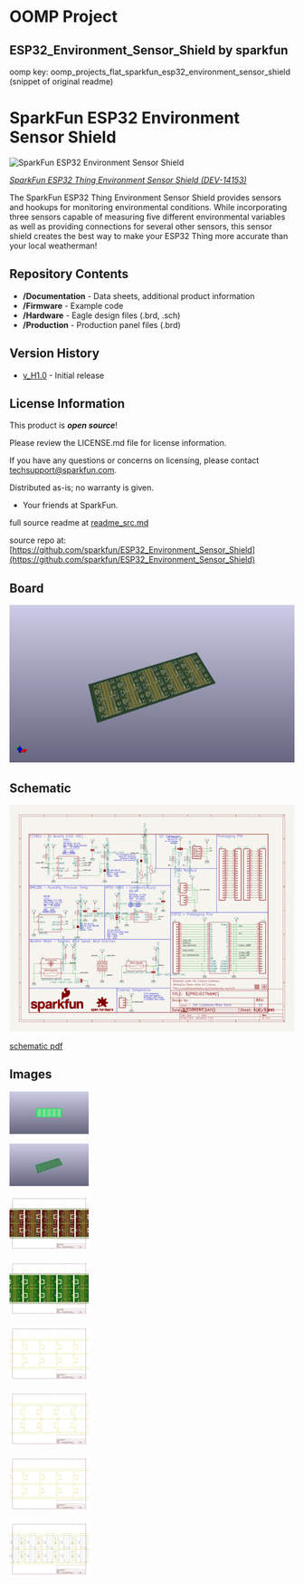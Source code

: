 # OOMP Project  
## ESP32_Environment_Sensor_Shield  by sparkfun  
  
oomp key: oomp_projects_flat_sparkfun_esp32_environment_sensor_shield  
(snippet of original readme)  
  
SparkFun ESP32 Environment Sensor Shield  
========================================  
  
![SparkFun ESP32 Environment Sensor Shield](https://cdn.sparkfun.com//assets/parts/1/2/0/6/0/14153-01.jpg)  
  
[*SparkFun ESP32 Thing Environment Sensor Shield (DEV-14153)*](https://www.sparkfun.com/products/14153)  
  
The SparkFun ESP32 Thing Environment Sensor Shield provides sensors and hookups for monitoring environmental conditions. While incorporating three sensors capable of measuring five different environmental variables as well as providing connections for several other sensors, this sensor shield creates the best way to make your ESP32 Thing more accurate than your local weatherman!  
  
Repository Contents  
-------------------  
  
* **/Documentation** - Data sheets, additional product information  
* **/Firmware** - Example code   
* **/Hardware** - Eagle design files (.brd, .sch)  
* **/Production** - Production panel files (.brd)  
  
Version History  
---------------  
* [v_H1.0](https://github.com/sparkfun/ESP32_Environment_Sensor_Shield/tree/v_H1.0) - Initial release  
  
  
License Information  
-------------------  
  
This product is _**open source**_!   
  
Please review the LICENSE.md file for license information.   
  
If you have any questions or concerns on licensing, please contact techsupport@sparkfun.com.  
  
Distributed as-is; no warranty is given.  
  
- Your friends at SparkFun.  
  
_<COLLABORATION CREDIT>_  
  
  full source readme at [readme_src.md](readme_src.md)  
  
source repo at: [https://github.com/sparkfun/ESP32_Environment_Sensor_Shield](https://github.com/sparkfun/ESP32_Environment_Sensor_Shield)  
## Board  
  
[![working_3d.png](working_3d_600.png)](working_3d.png)  
## Schematic  
  
[![working_schematic.png](working_schematic_600.png)](working_schematic.png)  
  
[schematic pdf](working_schematic.pdf)  
## Images  
  
[![working_3D_bottom.png](working_3D_bottom_140.png)](working_3D_bottom.png)  
  
[![working_3D_top.png](working_3D_top_140.png)](working_3D_top.png)  
  
[![working_assembly_page_01.png](working_assembly_page_01_140.png)](working_assembly_page_01.png)  
  
[![working_assembly_page_02.png](working_assembly_page_02_140.png)](working_assembly_page_02.png)  
  
[![working_assembly_page_03.png](working_assembly_page_03_140.png)](working_assembly_page_03.png)  
  
[![working_assembly_page_04.png](working_assembly_page_04_140.png)](working_assembly_page_04.png)  
  
[![working_assembly_page_05.png](working_assembly_page_05_140.png)](working_assembly_page_05.png)  
  
[![working_assembly_page_06.png](working_assembly_page_06_140.png)](working_assembly_page_06.png)  
